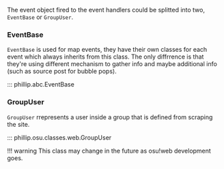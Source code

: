 The event object fired to the event handlers could be splitted into two, `EventBase` or `GroupUser`.

### EventBase

`EventBase` is used for map events, they have their own classes for each event which always inherits from this class.
The only diffrrence is that they're using different mechanism to gather info and maybe additional info (such as source post for bubble pops).

::: phillip.abc.EventBase

### GroupUser

`GroupUser` rrepresents a user inside a group that is defined from scraping the site.

::: phillip.osu.classes.web.GroupUser

!!! warning
    This class may change in the future as osu!web development goes.
